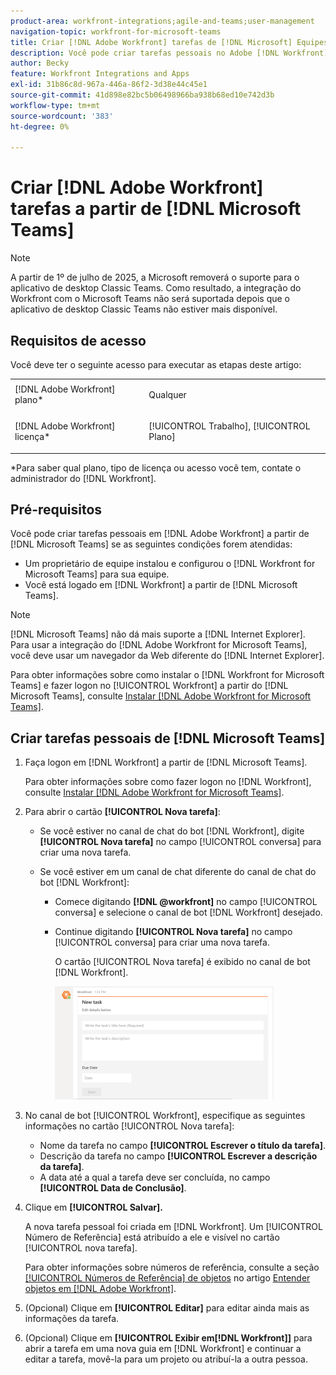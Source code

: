 ```yaml
---
product-area: workfront-integrations;agile-and-teams;user-management
navigation-topic: workfront-for-microsoft-teams
title: Criar [!DNL Adobe Workfront] tarefas de [!DNL Microsoft] Equipes
description: Você pode criar tarefas pessoais no Adobe [!DNL Workfront] a partir do Microsoft Teams se um proprietário de equipe tiver instalado e configurado [!DNL Workfront] o para o Microsoft Teams para sua equipe e você estiver conectado ao Workfront a partir do Microsoft Teams.
author: Becky
feature: Workfront Integrations and Apps
exl-id: 31b86c8d-967a-446a-86f2-3d38e44c45e1
source-git-commit: 41d898e82bc5b06498966ba938b68ed10e742d3b
workflow-type: tm+mt
source-wordcount: '383'
ht-degree: 0%

---
```


# Criar [!DNL Adobe Workfront] tarefas a partir de [!DNL Microsoft Teams]

>[!NOTE]
>
>A partir de 1º de julho de 2025, a Microsoft removerá o suporte para o aplicativo de desktop Classic Teams. Como resultado, a integração do Workfront com o Microsoft Teams não será suportada depois que o aplicativo de desktop Classic Teams não estiver mais disponível.

## Requisitos de acesso

Você deve ter o seguinte acesso para executar as etapas deste artigo:

<table style="table-layout:auto"> 
 <col> 
 <col> 
 <tbody> 
  <tr> 
   <td role="rowheader">[!DNL Adobe Workfront] plano*</td> 
   <td> <p>Qualquer</p> </td> 
  </tr> 
  <tr> 
   <td role="rowheader">[!DNL Adobe Workfront] licença*</td> 
   <td> <p>[!UICONTROL Trabalho], [!UICONTROL Plano]</p> </td> 
  </tr>
 </tbody> 
</table>

&#42;Para saber qual plano, tipo de licença ou acesso você tem, contate o administrador do [!DNL Workfront].

## Pré-requisitos

Você pode criar tarefas pessoais em [!DNL Adobe Workfront] a partir de [!DNL Microsoft Teams] se as seguintes condições forem atendidas:

* Um proprietário de equipe instalou e configurou o [!DNL Workfront for Microsoft Teams] para sua equipe.
* Você está logado em [!DNL Workfront] a partir de [!DNL Microsoft Teams].

>[!NOTE]
>
>[!DNL Microsoft Teams] não dá mais suporte a [!DNL Internet Explorer]. Para usar a integração do [!DNL Adobe Workfront for Microsoft Teams], você deve usar um navegador da Web diferente do [!DNL Internet Explorer].

Para obter informações sobre como instalar o [!DNL Workfront for Microsoft Teams] e fazer logon no [!UICONTROL Workfront] a partir do [!DNL Microsoft Teams], consulte [Instalar [!DNL Adobe Workfront for Microsoft Teams]](../../workfront-integrations-and-apps/using-workfront-with-microsoft-teams/install-workfront-ms-teams.md).

## Criar tarefas pessoais de [!DNL Microsoft Teams]

1. Faça logon em [!DNL Workfront] a partir de [!DNL Microsoft Teams].

   Para obter informações sobre como fazer logon no [!DNL Workfront], consulte [Instalar [!DNL Adobe Workfront for Microsoft Teams]](../../workfront-integrations-and-apps/using-workfront-with-microsoft-teams/install-workfront-ms-teams.md).

1. Para abrir o cartão **[!UICONTROL Nova tarefa]**:

   * Se você estiver no canal de chat do bot [!DNL Workfront], digite **[!UICONTROL Nova tarefa]** no campo [!UICONTROL conversa] para criar uma nova tarefa.
   * Se você estiver em um canal de chat diferente do canal de chat do bot [!DNL Workfront]:

      * Comece digitando **[!DNL @workfront]** no campo [!UICONTROL conversa] e selecione o canal de bot [!DNL Workfront] desejado.
      * Continue digitando **[!UICONTROL Nova tarefa]** no campo [!UICONTROL conversa] para criar uma nova tarefa.

        O cartão [!UICONTROL Nova tarefa] é exibido no canal de bot [!DNL Workfront].

        ![ms_team_new_task_card.png](assets/ms-teams-new-task-card-350x181.png)

1. No canal de bot [!UICONTROL Workfront], especifique as seguintes informações no cartão [!UICONTROL Nova tarefa]:

   * Nome da tarefa no campo **[!UICONTROL Escrever o título da tarefa]**.
   * Descrição da tarefa no campo **[!UICONTROL Escrever a descrição da tarefa]**.
   * A data até a qual a tarefa deve ser concluída, no campo **[!UICONTROL Data de Conclusão]**.

1. Clique em **[!UICONTROL Salvar].**

   A nova tarefa pessoal foi criada em [!DNL Workfront]. Um [!UICONTROL Número de Referência] está atribuído a ele e visível no cartão [!UICONTROL nova tarefa].

   Para obter informações sobre números de referência, consulte a seção [[!UICONTROL Números de Referência] de objetos](../../workfront-basics/navigate-workfront/workfront-navigation/understand-objects.md#understanding-reference-numbers-of-objects) no artigo [Entender objetos em [!DNL Adobe Workfront]](../../workfront-basics/navigate-workfront/workfront-navigation/understand-objects.md).

1. (Opcional) Clique em **[!UICONTROL Editar]** para editar ainda mais as informações da tarefa.
1. (Opcional) Clique em **[!UICONTROL Exibir em[!DNL Workfront]]** para abrir a tarefa em uma nova guia em [!DNL Workfront] e continuar a editar a tarefa, movê-la para um projeto ou atribuí-la a outra pessoa.
